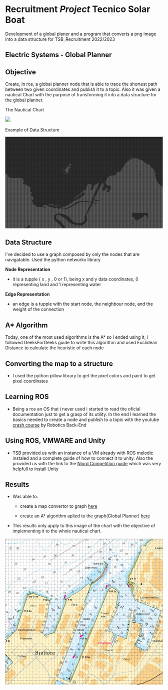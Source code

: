 # Recruitment _Project_ Tecnico Solar Boat

Development of a global planer and a program that converts a png image into a data structure for TSB_Recruitment 2022/2023

## Electric Systems - Global Planner

## Objective

Create, in ros, a global planner node that is able to trace the shortest path between two given coordinates and publish it to a topic. Also it was given a nautical Chart with the purpose of transforming it into a data structure for the global planner.

The Nautical Chart

![](/TSB/CartaNautica.png)

Example of Data Structure

![](/TSB/DataStructure.png)

## Data Structure

I've decided to use a graph composed by only the nodes that are navigatable. Used the python networkx library

**Node Representation**

- it is a tupple ( x , y , 0 or 1), being x and y data coordinates, 0 representing land and 1 representing water

**Edge Representation**

- an edge is a tupple with the start node, the neighbour node, and the weight of the connection

## A\* Algorithm

Today, one of the most used algorithms is the A\* so i ended using it, i followed GeeksForGeeks guide to write this algorithm and used Euclidean Distance to calculate the heuristic of each node

## Converting the map to a structure

- I used the python pillow library to get the pixel colors and paint to get pixel coordinates

## Learning ROS

- Being a ros an OS that i never used i started to read the oficial documentation just to get a grasp of its utility. In the end I learned the basics needed to create a node and publish to a topic with the youtube [crash course](https://www.youtube.com/watch?v=wfDJAYTMTdk) by Robotics Back-End

## Using ROS, VMWARE and Unity

- TSB provided us with an instance of a VM already with ROS melodic instaled and a complete guide of how to connect it to unity. Also the provided us with the link to the [Njord Competition guide](https://njord.gitbook.io/digital-competition-2022/) which was very helpfull to install Unity

## Results

- Was able to:

  - create a map convertor to graph [here](TSB/ConvertPNGtoGraph.py)

  - create an A\* algorithm aplied to the graph(Global Planner) [here](TSB/GlobalPlanner.py)

- This results only apply to this image of the chart with the objective of implementing it to the whole nautical chart.

![](CartaNauticaReduzida.png)
